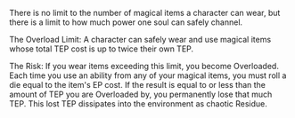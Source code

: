 There is no limit to the number of magical items a character can wear, but there is a limit to how much power one soul can safely channel.

The Overload Limit: A character can safely wear and use magical items whose total TEP cost is up to twice their own TEP.

The Risk: If you wear items exceeding this limit, you become Overloaded. Each time you use an ability from any of your magical items, you must roll a die equal to the item's EP cost. If the result is equal to or less than the amount of TEP you are Overloaded by, you permanently lose that much TEP. This lost TEP dissipates into the environment as chaotic Residue.